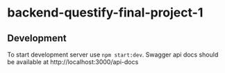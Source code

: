 # backend-questify-final-project-1

## Development

To start development server use `npm start:dev`.
Swagger api docs should be available at http://localhost:3000/api-docs
 

